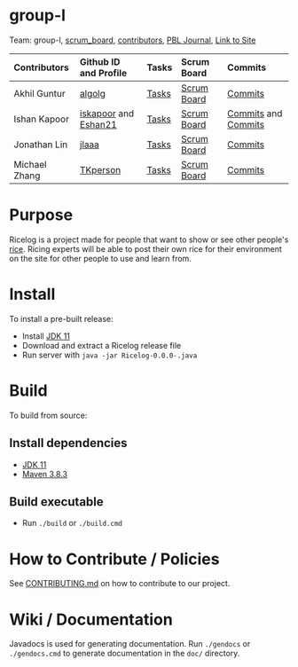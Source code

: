 # group-l

Team: group-l, [scrum_board](https://github.com/iskapoor/group-l/projects/1), [contributors](https://github.com/iskapoor/group-l/graphs/contributors), [PBL Journal](), [Link to Site]()

| Contributors | Github ID and Profile| Tasks  | Scrum Board | Commits |
| :------------  |:--------------- | :----- | :---------- | :------ |
| Akhil Guntur | [algolg](https://github.com/algolg) | [Tasks](https://github.com/iskapoor/group-l/issues?q=assignee%3Aalgolg+) | [Scrum Board](https://github.com/iskapoor/group-l/projects/1?card_filter_query=assignee%3Aalgolg) | [Commits](https://github.com/iskapoor/group-l/commits?author=algolg) |
| Ishan Kapoor    | [iskapoor](https://github.com/iskapoor) and [Eshan21](https://github.com/Eshan21) | [Tasks](https://github.com/iskapoor/group-l/issues?q=label%3Aishan) | [Scrum Board](https://github.com/iskapoor/group-l/projects/1?card_filter_query=label%3Aishan) | [Commits](https://github.com/iskapoor/group-l/commits?author=iskapoor) and [Commits](https://github.com/iskapoor/group-l/commits?author=Eshan21) |
| Jonathan Lin     | [jlaaa](https://github.com/jlaaa) | [Tasks](https://github.com/iskapoor/group-l/issues?q=assignee%3Ajlaaa+) | [Scrum Board](https://github.com/iskapoor/group-l/projects/1?card_filter_query=assignee%3Ajlaaa) | [Commits](https://github.com/iskapoor/group-l/commits?author=jlaaa) |
| Michael Zhang   | [TKperson](https://github.com/TKperson) | [Tasks](https://github.com/iskapoor/group-l/issues?q=assignee%3ATKperson+) | [Scrum Board](https://github.com/iskapoor/group-l/projects/1?card_filter_query=assignee%3ATKperson) | [Commits](https://github.com/iskapoor/group-l/commits?author=TKperson) |


# Purpose
Ricelog is a project made for people that want to show or see other people's [rice](https://thatnixguy.github.io/posts/ricing/). Ricing experts will be able to post their own rice for their environment on the site for other people to use and learn from.

# Install
To install a pre-built release:

- Install [JDK 11](https://adoptium.net/releases.html?variant=openjdk11)
- Download and extract a Ricelog release file
- Run server with `java -jar Ricelog-0.0.0-.java`

# Build

To build from source:

## Install dependencies
- [JDK 11](https://adoptium.net/releases.html?variant=openjdk11)
- [Maven 3.8.3](https://maven.apache.org/download.cgi)

## Build executable
- Run `./build` or `./build.cmd`

# How to Contribute / Policies
See [CONTRIBUTING.md](CONTRIBUTING.md) on how to contribute to our project.

# Wiki / Documentation
Javadocs is used for generating documentation. Run `./gendocs` or `./gendocs.cmd` to generate documentation in the `doc/` directory.
